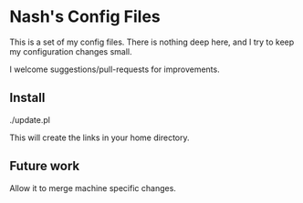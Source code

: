 Nash's Config Files
===================

This is a set of my config files.  There is nothing deep here, and I try to keep my configuration changes small.

I welcome suggestions/pull-requests for improvements.

Install
-------

   ./update.pl

This will create the links in your home directory.

Future work
-----------

Allow it to merge machine specific changes.

